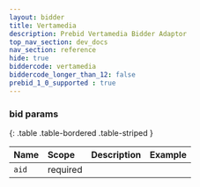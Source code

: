```yaml
---
layout: bidder
title: Vertamedia
description: Prebid Vertamedia Bidder Adaptor
top_nav_section: dev_docs
nav_section: reference
hide: true
biddercode: vertamedia
biddercode_longer_than_12: false
prebid_1_0_supported : true
---
```


### bid params

{: .table .table-bordered .table-striped }


| Name | Scope    | Description        | Example  |
| :--- | :----    | :----------        | :------  |
| `aid`| required |                    |          |
